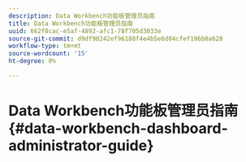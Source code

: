 ```yaml
---
description: Data Workbench功能板管理员指南
title: Data Workbench功能板管理员指南
uuid: 662f8cac-e5af-4892-afc1-78f705d3033e
source-git-commit: d9df90242ef96188f4e4b5e6d04cfef196b0a628
workflow-type: tm+mt
source-wordcount: '15'
ht-degree: 0%

---
```



# Data Workbench功能板管理员指南{#data-workbench-dashboard-administrator-guide}

